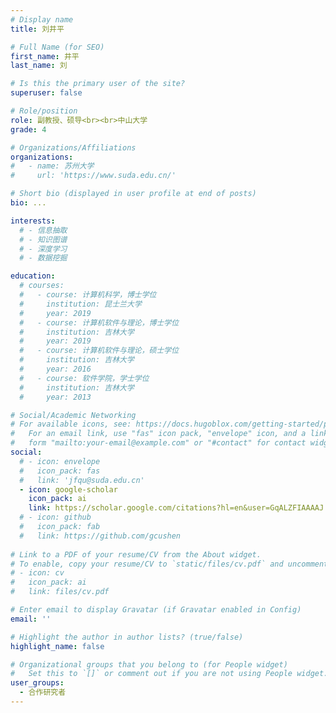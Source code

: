 ```yaml
---
# Display name
title: 刘井平

# Full Name (for SEO)
first_name: 井平
last_name: 刘

# Is this the primary user of the site?
superuser: false

# Role/position
role: 副教授、硕导<br><br>中山大学
grade: 4

# Organizations/Affiliations
organizations:
#   - name: 苏州大学
#     url: 'https://www.suda.edu.cn/'

# Short bio (displayed in user profile at end of posts)
bio: ...

interests:
  # - 信息抽取
  # - 知识图谱
  # - 深度学习
  # - 数据挖掘

education:
  # courses:
  #   - course: 计算机科学，博士学位
  #     institution: 昆士兰大学
  #     year: 2019
  #   - course: 计算机软件与理论，博士学位
  #     institution: 吉林大学
  #     year: 2019
  #   - course: 计算机软件与理论，硕士学位
  #     institution: 吉林大学
  #     year: 2016
  #   - course: 软件学院，学士学位
  #     institution: 吉林大学
  #     year: 2013

# Social/Academic Networking
# For available icons, see: https://docs.hugoblox.com/getting-started/page-builder/#icons
#   For an email link, use "fas" icon pack, "envelope" icon, and a link in the
#   form "mailto:your-email@example.com" or "#contact" for contact widget.
social:
  # - icon: envelope
  #   icon_pack: fas
  #   link: 'jfqu@suda.edu.cn'
  - icon: google-scholar
    icon_pack: ai
    link: https://scholar.google.com/citations?hl=en&user=GqALZFIAAAAJ
  # - icon: github
  #   icon_pack: fab
  #   link: https://github.com/gcushen
  
# Link to a PDF of your resume/CV from the About widget.
# To enable, copy your resume/CV to `static/files/cv.pdf` and uncomment the lines below.
# - icon: cv
#   icon_pack: ai
#   link: files/cv.pdf

# Enter email to display Gravatar (if Gravatar enabled in Config)
email: ''

# Highlight the author in author lists? (true/false)
highlight_name: false

# Organizational groups that you belong to (for People widget)
#   Set this to `[]` or comment out if you are not using People widget.
user_groups:
  - 合作研究者
---
```


<!-- <p style="font-size: 18px;">瞿剑峰，男，副教授，硕士生导师，江苏省“双创博士”，苏州大学优秀青年学者。2019年6月于吉林大学计算机科学与技术学院获得博士学位，2017年至2019年澳大利亚昆士兰大学（U.S News 世界大学排名Top50）联合培养博士研究生，2019年至2020年在昆士兰大学从事博士后研究。目前研究方向为信息抽取、知识图谱、深度学习、数据挖掘。在TKDE, AAAI，ICDE， WSDM, CIKM, Neural Networks等高水平期刊会议上(CCF A/B类)发表40余篇。指导硕士生在国际顶级数据挖掘会议CIKM’22上获得Best Paper Honorable Mention（0.5%），担任各类CCF A/B会议期刊（如TOIS等）审稿人。目前主持国家自然科学基金项目1项，江苏省自然科学基金1项。</p> -->